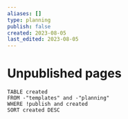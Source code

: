 ```yaml
---
aliases: []
type: planning
publish: false
created: 2023-08-05
last_edited: 2023-08-05
---
```

# Unpublished pages

```dataview
TABLE created
FROM -"templates" and -"planning"
WHERE !publish and created
SORT created DESC
```